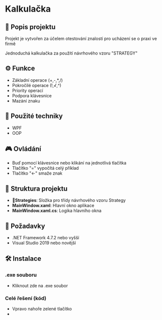 # Kalkulačka

## 📜 Popis projektu

Projekt je vytvořen za účelem otestování znalostí pro ucházení se o praxi ve firmě

Jednoduchá kalkulačka za použití návrhového vzoru "STRATEGY"

## ⚙️ Funkce

- Základní operace (+,-,*,/)
- Pokročilé operace (!,√,^)
- Priority operací
- Podpora klávesnice
- Mazání znaku

## 🧠 Použité techniky
- WPF
- OOP

## 🎮 Ovládání
- Buď pomocí klávesnice nebo klikání na jednotlivá tlačítka
- Tlačítko "=" vypočítá celý příklad
- Tlačítko "←" smaže znak

## 📂 Struktura projektu

- **📂Strategies**: Složka pro třídy návrhového vzoru Strategy
- **MainWindow.xaml**: Hlavní okno aplikace
- **MainWindow.xaml.cs**: Logika hlavního okna

## 🔧 Požadavky

- .NET Framework 4.7.2 nebo vyšší
- Visual Studio 2019 nebo novější

## 🛠️ Instalace
### .exe souboru
- Kliknout zde na .exe soubor
### Celé řešení (kód)
- Vpravo nahoře zelené tlačítko
- 



